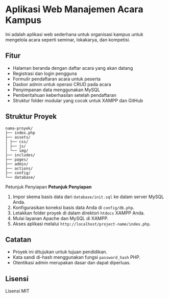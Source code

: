 # Aplikasi Web Manajemen Acara Kampus

Ini adalah aplikasi web sederhana untuk organisasi kampus untuk mengelola acara seperti seminar, lokakarya, dan kompetisi.

## Fitur

- Halaman beranda dengan daftar acara yang akan datang
- Registrasi dan login pengguna
- Formulir pendaftaran acara untuk peserta
- Dasbor admin untuk operasi CRUD pada acara
- Penyimpanan data menggunakan MySQL
- Pemberitahuan keberhasilan setelah pendaftaran
- Struktur folder modular yang cocok untuk XAMPP dan GitHub

## Struktur Proyek

```
nama-proyek/
├── index.php
├── assets/
│ ├── css/
│ ├── js/
│ └── img/
├── includes/
├── pages/
├── admin/
├── actions/
├── config/
└── database/
```

Petunjuk Penyiapan **Petunjuk Penyiapan**

1. Impor skema basis data dari `database/init.sql` ke dalam server MySQL Anda.
2. Konfigurasikan koneksi basis data Anda di `config/db.php`.
3. Letakkan folder proyek di dalam direktori `htdocs` XAMPP Anda.
4. Mulai layanan Apache dan MySQL di XAMPP.
5. Akses aplikasi melalui `http://localhost/project-name/index.php`.

## Catatan

- Proyek ini ditujukan untuk tujuan pendidikan.
- Kata sandi di-hash menggunakan fungsi `password_hash` PHP.
- Otentikasi admin merupakan dasar dan dapat diperluas.

## Lisensi

Lisensi MIT

